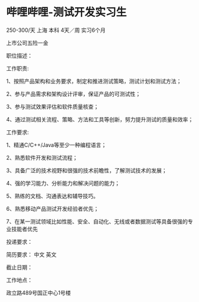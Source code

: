 # 哔哩哔哩-测试开发实习生

250-300/天 上海 本科 4天／周 实习6个月

上市公司五险一金

职位描述：

工作职责:

 1、按照产品架构和业务要求，制定和推进测试策略，测试计划和测试方法；

 2、参与产品需求和架构设计评审，保证产品的可测试性；

 3、参与测试效果评估和软件质量核查；

 4、通过测试相关流程、策略、方法和工具等创新，努力提升测试的质量和效率；

 工作要求:

1、精通C/C++/Java等至少一种编程语言；

2、熟悉软件开发和测试流程； 

3、具备广泛的技术视野和很强的技术前瞻性，了解测试技术的发展； 

4、强的学习能力、分析能力和解决问题的能力； 

5、熟练的文档、沟通表达和辅导技巧。 

6、熟悉移动产品测试开发经验者优先； 

7、在某一测试领域比如性能、安全、自动化、无线或者数据测试等具备很强的专业技能者优先

投递要求：

简历要求： 中文 英文

截止日期：

工作地点：

政立路489号国正中心1号楼